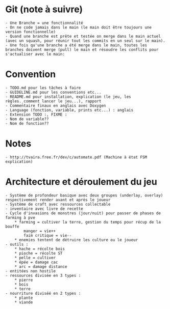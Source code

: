 # Git (note à suivre)
    - Une Branche = une fonctionnalité
    - On ne code jamais dans le main (le main doit être toujours une version fonctionnelle)
    - Quand une branche est prête et testée on merge dans le main actuel (avec un squash, pour réunir tout les commits en un seul sur le main).
    - Une fois qu'une branche a été merge dans le main, toutes les branches doivent merge (pull) le main et résoudre les conflits pour s'actualiser avec le main:

# Convention
    - TODO.md pour les tâches à faire
    - GUIDELINE.md pour les conventions etc...
    - README.md pour installation, explication (le jeu, les règles.¸comment lancer le jeu...), rapport
    - Commentaire finaux en anglais avec Doxygen
    - Language (fonction, variable, prints etc...) : anglais
    - Extension TODO :, FIXME :
    - Nom de variable??
    - Nom de fonction??

# Notes
    - http://tvaira.free.fr/dev/c/automate.pdf (Machine à état FSM explication)

# Architecture et déroulement du jeu
    - Système de profondeur basique avec deux groupes (underlay, overlay) respectivement render avant et après le joueur
    - Système de craft avec ressources collectable
    - inventaire avec livre de recette
    - Cycle d'invasions de monstres (jour/nuit) pour passer de phases de farming à pve
        * farming = cultiver la terre, gestion du temps pour récup de la bouffe
            manger = vie++
            faim critique = vie--
        * enemies tentent de détruire les culture ou le joueur
    - outils : 
        * hache = récolte bois
        * pioche = récolte ST
        * pelle = cultiver
        * épée = damage cac
        * arc = damage distance
    - entitées non hostile
    - ressources divisée en 3 types :
        * pierre
        * bois
        * terre
    - nourriture diviséé en 2 types :
        * plante
        * viande